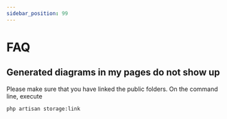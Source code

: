 ```yaml
---
sidebar_position: 99
---
```


# FAQ

## Generated diagrams in my pages do not show up

Please make sure that you have linked the public folders. On the command line, execute

```bash
php artisan storage:link
```